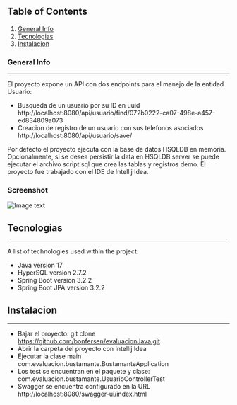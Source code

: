 ## Table of Contents
1. [General Info](#general-info)
2. [Tecnologias](#tecnologias)
3. [Instalacion](#instalacion)
### General Info
***
El proyecto expone un API con dos endpoints para el manejo de la entidad Usuario:
  * Busqueda de un usuario por su ID en uuid http://localhost:8080/api/usuario/find/072b0222-ca07-498e-a457-ed834809a073
  * Creacion de registro de un usuario con sus telefonos asociados http://localhost:8080/api/usuario/save/

Por defecto el proyecto ejecuta con la base de datos HSQLDB en memoria.
Opcionalmente, si se desea persistir la data en HSQLDB server se puede ejecutar el archivo script.sql que crea las tablas y registros demo.
El proyecto fue trabajado con el IDE de Intellij Idea.

### Screenshot
![Image text](https://www.united-internet.de/fileadmin/user_upload/Brands/Downloads/Logo_IONOS_by.jpg)
## Tecnologias
***
A list of technologies used within the project:
* Java version 17 
* HyperSQL version 2.7.2
* Spring Boot version 3.2.2
* Spring Boot JPA version 3.2.2
## Instalacion
***
* Bajar el proyecto: git clone https://github.com/bonfersen/evaluacionJava.git
* Abrir la carpeta del proyecto con Intellij Idea
* Ejecutar la clase main com.evaluacion.bustamante.BustamanteApplication
* Los test se encuentran en el paquete y clase: com.evaluacion.bustamante.UsuarioControllerTest
* Swagger se encuentra configurado en la URL http://localhost:8080/swagger-ui/index.html
```

